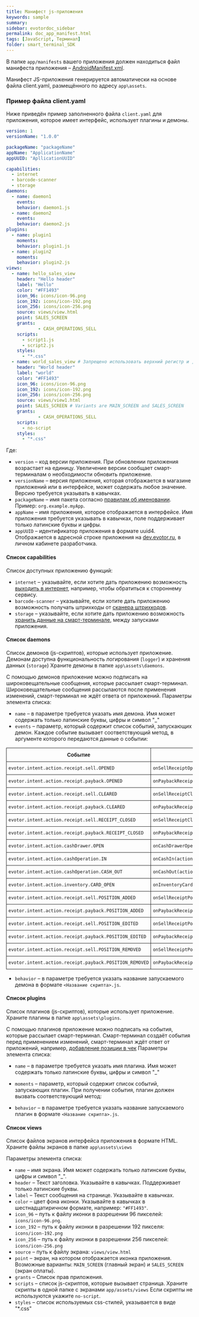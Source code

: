 ```yaml
---
title: Манифест js-приложения
keywords: sample
summary:
sidebar: evotordoc_sidebar
permalink: doc_app_manifest.html
tags: [JavaScript, Терминал]
folder: smart_terminal_SDK
---
```


В папке `app/manifests` вашего приложения должен находиться файл манифеста приложения – [AndroidManifest.xml](https://developer.android.com/guide/topics/manifest/manifest-intro.html?hl=ru).

Манифест JS-приложения генерируется автоматически на основе файла client.yaml, размещённого по адресу `app\assets`.


### Пример файла client.yaml

Ниже приведён пример заполненного файла `client.yaml` для приложения, которое имеет интерфейс, использует плагины и демоны.

```yaml
version: 1
versionName: "1.0.0"

packageName: "packageName"
appName: "ApplicationName"
appUUID: "ApllicationUUID"

capabilities:
  - internet
  - barcode-scanner
  - storage
daemons:
  - name: daemon1
    events:
    behavior: daemon1.js
  - name: daemon2
    events:
    behavior: daemon2.js
plugins:
  - name: plugin1
    moments:
    behavior: plugin1.js
  - name: plugin2
    moments:
    behavior: plugin2.js
views:
  - name: hello_sales_view
    header: "Hello header"
    label: "Hello"
    color: "#FF1493"
    icon_96: icons/icon-96.png
    icon_192: icons/icon-192.png
    icon_256: icons/icon-256.png
    source: views/view.html
    point: SALES_SCREEN
    grants:
            - CASH_OPERATIONS_SELL
    scripts:
      - script1.js
      - script2.js
    styles:
      - "*.css"
  - name: world_sales_view # Запрещено использовать верхний регистр и ,-*&^%$# и т.д
    header: "World header"
    label: "world"
    color: "#FF1493"
    icon_96: icons/icon-96.png
    icon_192: icons/icon-192.png
    icon_256: icons/icon-256.png
    source: views/view1.html
    point: SALES_SCREEN # Variants are MAIN_SCREEN and SALES_SCREEN
    grants:
            - CASH_OPERATIONS_SELL
    scripts:
      - no-script
    styles:
      - "*.css"
```

Где:

* `version` – код версии приложения. При обновлении приложения возрастает на единицу. Увеличение версии сообщает смарт-терминалам о необходимости обновить приложение.
* `versionName` – версия приложения, которая отображается в магазине приложений или в интерфейсе, может содержать любое значение. Версию требуется указывать в кавычках.
* `packageName` – имя пакета согласно [правилам об именовании](https://docs.oracle.com/javase/tutorial/java/package/namingpkgs.html). Пример: `org.example.myApp`.
* `appName` – имя приложения, которое отображается в интерфейсе. Имя приложения требуется указывать в кавычках, поле поддерживает только латинские буквы и цифры.
* `appUUID` – идентификатор приложения в формате uuid4. Отображается  в адресной строке приложения на [dev.evotor.ru](https://dev.evotor.ru), в личном кабинете разработчика.

#### Список capabilities
Список доступных приложению функций:

* `internet` – указывайте, если хотите дать приложению возможность [выходить в интернет](./doc_cloud_proxy.html), например, чтобы обратиться к стороннему сервису.
* `barcode-scanner` – указывайте, если хотите дать приложению возможность получать штрихкоды от [сканера штрихкодов](./doc_barcode_scanner.html).
* `storage` – указывайте, если хотите дать приложению возможность [хранить данные на смарт-терминале](./doc_storage_api.html), между запусками приложения.

#### Список daemons

Список демонов (js-скриптов), которые использует приложение. Демонам доступна функциональность логирования (`logger`) и хранения данных (`storage`) Храните демоны в папке `app\assets\daemons`.

С помощью демонов приложение можно подписать на широковещательные сообщения, которые рассылает смарт-терминал. Широковещательные сообщения рассылаются после применения изменений, смарт-терминал не ждёт ответа от приложений.
Параметры элемента списка:

* `name` – в параметре требуется указать имя демона. Имя может содержать только латинские буквы, цифры и символ "\_"
* `events` – параметр, который содержит список событий, запускающих демон. Каждое событие вызывает соответствующий метод, в аргументе которого передаются данные о событии:

<style type="text/css">
.tg  {border-collapse:collapse;border-spacing:0;}
.tg td{font-family:Arial, sans-serif;font-size:14px;padding:10px 5px;border-style:solid;border-width:1px;overflow:hidden;word-break:normal;}
.tg th{font-family:Arial, sans-serif;font-size:14px;font-weight:normal;padding:10px 5px;border-style:solid;border-width:1px;overflow:hidden;word-break:normal;}
.tg .tg-e3zv{font-weight:bold}
.tg .tg-yw4l{vertical-align:top}
@media screen and (max-width: 767px) {.tg {width: auto !important;}.tg col {width: auto !important;}.tg-wrap {overflow-x: auto;-webkit-overflow-scrolling: touch;}}</style>
<div class="tg-wrap"><table class="tg">
  <tr>
    <th class="tg-e3zv">Событие</th>
    <th class="tg-e3zv">Метод</th>
  </tr>
  <tr>
    <td class="tg-031e"><code>evotor.intent.action.receipt.sell.OPENED</code></td>
    <td class="tg-031e"><code>onSellReceiptOpened(actionData)</code></td>
  </tr>
  <tr>
    <td class="tg-031e"><code>evotor.intent.action.receipt.payback.OPENED</code></td>
    <td class="tg-031e"><code>onPaybackReceiptOpened(actionData)</code></td>
  </tr>
  <tr>
    <td class="tg-031e"><code>evotor.intent.action.receipt.sell.CLEARED</code></td>
    <td class="tg-031e"><code>onSellReceiptCleared(actionData)</code></td>
  </tr>
  <tr>
    <td class="tg-031e"><code>evotor.intent.action.receipt.payback.CLEARED</code></td>
    <td class="tg-031e"><code>onPaybackReceiptCleared(actionData)</code></td>
  </tr>
  <tr>
    <td class="tg-yw4l"><code>evotor.intent.action.receipt.sell.RECEIPT_CLOSED</code></td>
    <td class="tg-yw4l"><code>onSellReceiptClosed(actionData)</code></td>
  </tr>
  <tr>
    <td class="tg-031e"><code>evotor.intent.action.receipt.payback.RECEIPT_CLOSED</code></td>
    <td class="tg-031e"><code>onPaybackReceiptClosed(actionData)</code></td>
  </tr>
  <tr>
    <td class="tg-031e"><code>evotor.intent.action.cashDrawer.OPEN</code></td>
    <td class="tg-031e"><code>onCashDrawerOpened(actionData)</code></td>
  </tr>
  <tr>
    <td class="tg-yw4l"><code>evotor.intent.action.cashOperation.IN</code></td>
    <td class="tg-yw4l"><code>onCashIn(actionData)</code></td>
  </tr>
  <tr>
    <td class="tg-yw4l"><code>evotor.intent.action.cashOperation.CASH_OUT</code></td>
    <td class="tg-yw4l"><code>onCashOut(actionData)</code></td>
  </tr>
  <tr>
    <td class="tg-yw4l"><code>evotor.intent.action.inventory.CARD_OPEN</code></td>
    <td class="tg-yw4l"><code>onInventoryCardOpened(actionData)</code></td>
  </tr>
  <tr>
    <td class="tg-yw4l"><code>evotor.intent.action.receipt.sell.POSITION_ADDED</code></td>
    <td class="tg-yw4l"><code>onSellReceiptPositionAdded(actionData)</code></td>
  </tr>
  <tr>
    <td class="tg-yw4l"><code>evotor.intent.action.receipt.payback.POSITION_ADDED</code></td>
    <td class="tg-yw4l"><code>onPaybackReceiptPositionAdded(actionData)</code></td>
  </tr>
  <tr>
    <td class="tg-yw4l"><code>evotor.intent.action.receipt.sell.POSITION_EDITED</code></td>
    <td class="tg-yw4l"><code>onSellReceiptPositionEdited(actionData)</code></td>
  </tr>
  <tr>
    <td class="tg-yw4l"><code>evotor.intent.action.receipt.payback.POSITION_EDITED</code></td>
    <td class="tg-yw4l"><code>onPaybackReceiptPositionEdited(actionData)</code></td>
  </tr>
  <tr>
    <td class="tg-yw4l"><code>evotor.intent.action.receipt.sell.POSITION_REMOVED</code></td>
    <td class="tg-yw4l"><code>onSellReceiptPositionRemoved(actionData)</code></td>
  </tr>
  <tr>
    <td class="tg-yw4l"><code>evotor.intent.action.receipt.payback.POSITION_REMOVED</code></td>
    <td class="tg-yw4l"><code>onPaybackReceiptPositionRemoved(actionData)</code></td>
  </tr>
</table></div>

* `behavior` – в параметре требуется указать название запускаемого демона в формате `<Название скрипта>.js`.

#### Список plugins

Список плагинов (js-скриптов), которые использует приложение. Храните плагины в папке `app\assets\plugins`.

С помощью плагинов приложение можно подписать на события, которые рассылает смарт-терминал. Смарт-терминал создаёт события перед применением изменений, смарт-терминал ждёт ответ от приложений, например, [добавление позиции в чек](./doc_receipt_interactions.html)
Параметры элемента списка:

* `name` – в параметре требуется указать имя плагина. Имя может содержать только латинские буквы, цифры и символ "\_"
* `moments` – параметр, который содержит список событий, запускающих плагин. При получении события, плагин должен вызвать соответствующий метод:


* `behavior` – в параметре требуется указать название запускаемого плагин в формате `<Название скрипта>.js`.

#### Список views

Список файлов экранов интерфейса приложения в формате HTML. Храните файлы экранов в папке `app\assets\views`

Параметры элемента списка:

* `name` – имя экрана. Имя может содержать только латинские буквы, цифры и символ "\_".
* `header` – Текст заголовка. Указывайте в кавычках. Поддерживает только латинские буквы.
* `label` – Текст сообщения на странице. Указывайте в кавычках.
* `color` – цвет фона иконки. Указывайте в кавычках в шестнадцатиричном формате, например: `"#FF1493"`.
* `icon_96` – путь к файлу иконки в разрешении 96 пикселей: `icons/icon-96.png`.
* `icon_192` – путь к файлу иконки в разрешении 192 пикселя: `icons/icon-192.png`
* `icon_256` – путь к файлу иконки в разрешении 256 пикселей: `icons/icon-256.png`
* `source` – путь к файлу экрана: `views/view.html`
* `point` – экран, на котором отображается иконка приложения. Возможные варианты: `MAIN_SCREEN` (главный экран) и `SALES_SCREEN` (экран оплаты).
* `grants` – Список прав приложения.
* `scripts` – список js-скриптов, которые вызывает страница. Храните скрипты в одной папке с экранами `app/assets/views` Если скрипты не используются укажите `no-script`.
* `styles` – список используемых css-стилей, указывается в виде "\*.css"

<!-- {% include note.html content="Скрипты плагинов и демонов запускаются во внутренней среде выполнения JavaScript, которая не содержит возможностей использования веб-технологий, например, разбор DOM, поддержку HTTP, чтение файлов или расширения HTML5." %} -->
